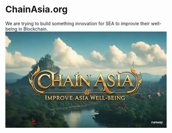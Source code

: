 # ChainAsia.org
We are trying to build something innovation for SEA to improvie their well-being in Blockchain.
<img src="https://raw.githubusercontent.com/jhfnetboy/MarkDownImg/main/img/202408171104400.jpg"/>
